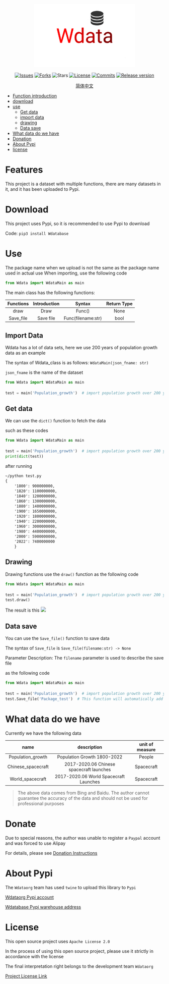 <div align="center">
 
<img src="https://raw.githubusercontent.com/Wdataorg/Wdata/main/.github/logo.svg" height=200/>
 
[![Issues](https://img.shields.io/github/issues/Wdataorg/Wdata?style=for-the-badge&color=yellogreen)](https://github.com/Wdataorg/Wdata/issues)
[![Forks](https://img.shields.io/github/forks/Wdataorg/Wdata?style=for-the-badge&color=orange)](https://github.com/Wdataorg/Wdata/network/members)
![Stars](https://img.shields.io/github/stars/Wdataorg/Wdata?style=for-the-badge&color=yellowgreen)
[![License](https://img.shields.io/github/license/Wdataorg/Wdata?style=for-the-badge&color=red)](https://shiro.apache.org/license.html) 
[![Commits](https://img.shields.io/github/commit-activity/m/Wdataorg/Wdata?label=commits&style=for-the-badge&color=blue)](https://github.com/Wdataorg/Wdata/commits "Commit History")
 [![Release version](https://img.shields.io/github/v/release/Wdataorg/Wdata?color=brightgreen&label=Download&style=for-the-badge)](#release-files "Release")
 
 [简体中文](https://github.com/Wdataorg/Wdata/tree/main/README_SimpleChinese.md)


</div>

- [Function introduction](#Features)
- [download](#Download)
- [use](#Use)
    - [Get data](#Get-data)
    - [import data](#Import-data)
    - [drawing](#Drawing)
    - [Data save](#Data-save)
- [What data do we have](#What-data-do-we-have)
- [Donation](#Donate)
- [About Pypi](#About-Pypi)
- [license](#License)

# Features

This project is a dataset with multiple functions, there are many datasets in it, and it has been uploaded to Pypi.

# Download
This project uses Pypi, so it is recommended to use Pypi to download

Code: `pip3 install Wdatabase`

# Use

The package name when we upload is not the same as the package name used in actual use
When importing, use the following code

````python
from Wdata import WdataMain as main
````
The main class has the following functions:

| Functions | Introduction |       Syntax       | Return Type |
|:---------:|:------------:|:------------------:|:-----------:|
|   draw    |    Draw      |      Func()        |    None     |
| Save_file |  Save file   | Func(filename:str) |    bool     |
## Import Data
Wdata has a lot of data sets, here we use 200 years of population growth data as an example

The syntax of Wdata_class is as follows:
`WdataMain(json_fname: str)`

`json_fname` is the name of the dataset

````python
from Wdata import WdataMain as main

test = main('Population_growth')  # import population growth over 200 years
````

## Get data
We can use the `dict()` function to fetch the data

such as these codes

````python
from Wdata import WdataMain as main

test = main('Population_growth')  # import population growth over 200 years
print(dict(test))
````

after running
```shell
~/python test.py
{
    '1800': 900000000,
    '1820': 1100000000,
    '1840': 1200000000,
    '1860': 1300000000,
    '1880': 1400000000,
    '1900': 1650000000,
    '1920': 1800000000,
    '1940': 2200000000,
    '1960': 3000000000,
    '1980': 4400000000,
    '2000': 5900000000,
    '2022': 7400000000
    }
````
## Drawing
Drawing functions use the `draw()` function
as the following code

````python
from Wdata import WdataMain as main

test = main('Population_growth')  # import population growth over 200 years
test.draw()
````
The result is this
<img src="https://raw.githubusercontent.com/Wdataorg/Wdata/main/img/draw_pop.jpg"></img>

## Data save
You can use the `Save_file()` function to save data

The syntax of `Save_file` is `Save_file(filename:str) -> None`

Parameter Description:
The `filename` parameter is used to describe the save file

as the following code

````python
from Wdata import WdataMain as main

test = main('Population_growth')  # import population growth over 200 years
test.Save_file('Package_test')  # This function will automatically add the .json suffix
````

# What data do we have
Currently we have the following data

| name | description | unit of measure |
|:--------------------------------:|:---------------------:|:---------:|
| Population_growth | Population Growth 1800-2022 | People |
| Chinese_spacecraft | 2017-2020.06 Chinese spacecraft launches | Spacecraft |
| World_spacecraft | 2017-2020.06 World Spacecraft Launches | Spacecraft |
> The above data comes from Bing and Baidu. The author cannot guarantee the accuracy of the data and should not be used for professional purposes

# Donate
Due to special reasons, the author was unable to register a `Paypal` account and was forced to use Alipay

For details, please see [Donation Instructions](https://wdataorg.github.io/Sponsor/)

# About Pypi
The `Wdataorg` team has used `twine` to upload this library to `Pypi`

[Wdataorg Pypi account](https://pypi.org/user/Lucky_Pupil/)

[Wdatabase Pypi warehouse address](https://pypi.org/project/Wdatabase/)

# License
This open source project uses `Apache License 2.0`

In the process of using this open source project, please use it strictly in accordance with the license

The final interpretation right belongs to the development team `Wdataorg`

[Project License Link](https://github.com/Wdataorg/Wdata/blob/main/LICENSE)

